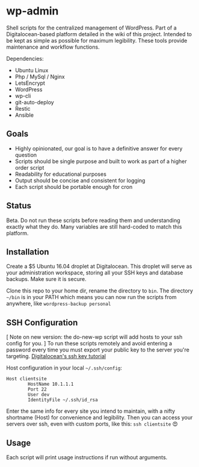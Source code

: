 # wp-admin
Shell scripts for the centralized management of WordPress.
Part of a Digitalocean-based platform detailed in the wiki of this project.
Intended to be kept as simple as possible for maximum legibility.
These tools provide maintenance and workflow functions.

Dependencies:

* Ubuntu Linux
* Php / MySql / Nginx
* LetsEncrypt
* WordPress
* wp-cli
* git-auto-deploy
* Restic
* Ansible

## Goals
* Highly opinionated, our goal is to have a definitive answer for every question
* Scripts should be single purpose and built to work as part of a higher order script
* Readability for educational purposes
* Output should be concise and consistent for logging
* Each script should be portable enough for cron

## Status
Beta.
Do not run these scripts before reading them and understanding exactly what they do.
Many variables are still hard-coded to match this platform.

## Installation
Create a $5 Ubuntu 16.04 droplet at Digitalocean. This droplet will serve as your administration workspace, storing all your SSH keys and database backups. 
Make sure it is secure.

Clone this repo to your home dir, rename the directory to `bin`. 
The directory `~/bin` is in your PATH which means you can now run the scripts from anywhere, like `wordpress-backup personal`

## SSH Configuration
[ Note on new version: the do-new-wp script will add hosts to your ssh config for you. ]
To run these scripts remotely and avoid entering a password every time you must export your public key to the server you're targeting. 
[Digitalocean's ssh key tutorial](https://www.digitalocean.com/community/tutorials/how-to-set-up-ssh-keys--2.)

Host configuration in your local `~/.ssh/config`:

```
Host clientsite
        HostName 10.1.1.1
        Port 22
        User dev
        IdentityFile ~/.ssh/id_rsa
```
Enter the same info for every site you intend to maintain, with a nifty shortname (Host) for convenience and legibility. Then you can access your servers over ssh, even with custom ports, like this: `ssh clientsite` 😍

## Usage
Each script will print usage instructions if run without arguments.
